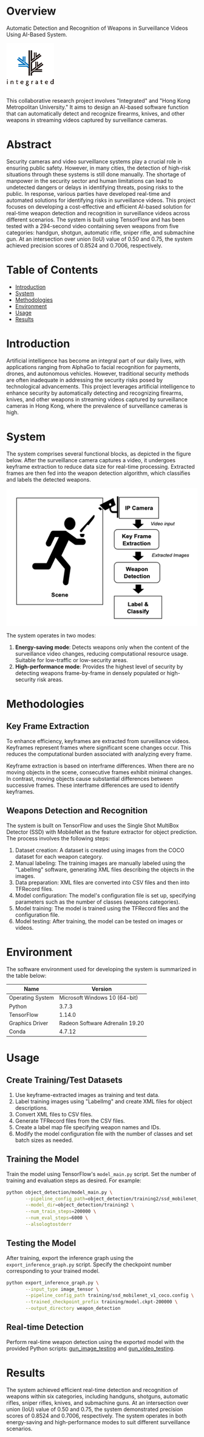 # Overview
Automatic Detection and Recognition of Weapons in Surveillance Videos Using AI-Based System.

![Integrated Logo](asset/integrated-logo-126x126-04.png)

This collaborative research project involves "Integrated" and "Hong Kong Metropolitan University." It aims to design an AI-based software function that can automatically detect and recognize firearms, knives, and other weapons in streaming videos captured by surveillance cameras.

# Abstract
Security cameras and video surveillance systems play a crucial role in ensuring public safety. However, in many cities, the detection of high-risk situations through these systems is still done manually. The shortage of manpower in the security sector and human limitations can lead to undetected dangers or delays in identifying threats, posing risks to the public. In response, various parties have developed real-time and automated solutions for identifying risks in surveillance videos. This project focuses on developing a cost-effective and efficient AI-based solution for real-time weapon detection and recognition in surveillance videos across different scenarios. The system is built using TensorFlow and has been tested with a 294-second video containing seven weapons from five categories: handgun, shotgun, automatic rifle, sniper rifle, and submachine gun. At an intersection over union (IoU) value of 0.50 and 0.75, the system achieved precision scores of 0.8524 and 0.7006, respectively.

# Table of Contents
* [Introduction](#Introduction)
* [System](#System)
* [Methodologies](#Methodologies)
* [Environment](#Environment)
* [Usage](#Usage)
* [Results](#Results)

# Introduction
Artificial intelligence has become an integral part of our daily lives, with applications ranging from AlphaGo to facial recognition for payments, drones, and autonomous vehicles. However, traditional security methods are often inadequate in addressing the security risks posed by technological advancements. This project leverages artificial intelligence to enhance security by automatically detecting and recognizing firearms, knives, and other weapons in streaming videos captured by surveillance cameras in Hong Kong, where the prevalence of surveillance cameras is high.

# System
The system comprises several functional blocks, as depicted in the figure below. After the surveillance camera captures a video, it undergoes keyframe extraction to reduce data size for real-time processing. Extracted frames are then fed into the weapon detection algorithm, which classifies and labels the detected weapons.

![System Diagram](asset/flowchart4.png)

The system operates in two modes:
1. **Energy-saving mode**: Detects weapons only when the content of the surveillance video changes, reducing computational resource usage. Suitable for low-traffic or low-security areas.
2. **High-performance mode**: Provides the highest level of security by detecting weapons frame-by-frame in densely populated or high-security risk areas.

# Methodologies
## Key Frame Extraction
To enhance efficiency, keyframes are extracted from surveillance videos. Keyframes represent frames where significant scene changes occur. This reduces the computational burden associated with analyzing every frame.

Keyframe extraction is based on interframe differences. When there are no moving objects in the scene, consecutive frames exhibit minimal changes. In contrast, moving objects cause substantial differences between successive frames. These interframe differences are used to identify keyframes.

## Weapons Detection and Recognition
The system is built on TensorFlow and uses the Single Shot MultiBox Detector (SSD) with MobileNet as the feature extractor for object prediction. The process involves the following steps:
1. Dataset creation: A dataset is created using images from the COCO dataset for each weapon category.
2. Manual labeling: The training images are manually labeled using the "LabelImg" software, generating XML files describing the objects in the images.
3. Data preparation: XML files are converted into CSV files and then into TFRecord files.
4. Model configuration: The model's configuration file is set up, specifying parameters such as the number of classes (weapons categories).
5. Model training: The model is trained using the TFRecord files and the configuration file.
6. Model testing: After training, the model can be tested on images or videos.

# Environment
The software environment used for developing the system is summarized in the table below:

| Name               | Version                  |
|--------------------|--------------------------|
| Operating System   | Microsoft Windows 10 (64-bit) |
| Python             | 3.7.3                    |
| TensorFlow         | 1.14.0                   |
| Graphics Driver    | Radeon Software Adrenalin 19.20 |
| Conda              | 4.7.12                   |

# Usage
## Create Training/Test Datasets
1. Use keyframe-extracted images as training and test data.
2. Label training images using "LabelImg" and create XML files for object descriptions.
3. Convert XML files to CSV files.
4. Generate TFRecord files from the CSV files.
5. Create a label map file specifying weapon names and IDs.
6. Modify the model configuration file with the number of classes and set batch sizes as needed.

## Training the Model
Train the model using TensorFlow's `model_main.py` script. Set the number of training and evaluation steps as desired. For example:
```bash
python object_detection/model_main.py \
       --pipeline_config_path=object_detection/training2/ssd_mobilenet_v1_coco.config \
       --model_dir=object_detection/training2 \
       --num_train_steps=200000 \
       --num_eval_steps=6000 \
       --alsologtostderr
```

## Testing the Model
After training, export the inference graph using the `export_inference_graph.py` script. Specify the checkpoint number corresponding to your trained model.
```bash
python export_inference_graph.py \
       --input_type image_tensor \
       --pipeline_config_path training/ssd_mobilenet_v1_coco.config \
       --trained_checkpoint_prefix training/model.ckpt-200000 \
       --output_directory weapon_detection
```

## Real-time Detection
Perform real-time weapon detection using the exported model with the provided Python scripts: [gun_image_testing](https://github.com/RunzeXU/AI-detection-weapons/blob/master/gun_image_test.py) and [gun_video_testing](https://github.com/RunzeXU/AI-detection-weapons/blob/master/gun_video_testing.py).

# Results
The system achieved efficient real-time detection and recognition of weapons within six categories, including handguns, shotguns, automatic rifles, sniper rifles, knives, and submachine guns. At an intersection over union (IoU) value of 0.50 and 0.75, the system demonstrated precision scores of 0.8524 and 0.7006, respectively. The system operates in both energy-saving and high-performance modes to suit different surveillance scenarios.
